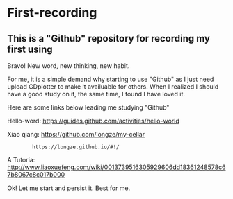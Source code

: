 # First-recording
This is a "Github" repository for recording my first using
---------------------------------------------------------------------------------------------------------------

Bravo! New word, new thinking, new habit. 

For me, it is a simple demand why starting to use "Github" as I just need upload GDplotter to make it availuable for others. When I realized I should have a good study on it, the same time, I found I have loved it.

Here are some links below leading me studying "Github"

Hello-word: https://guides.github.com/activities/hello-world

Xiao qiang: https://github.com/longze/my-cellar

            https://longze.github.io/#!/
            
A Tutoria:  http://www.liaoxuefeng.com/wiki/0013739516305929606dd18361248578c67b8067c8c017b000


Ok! Let me start and persist it. Best for me.
